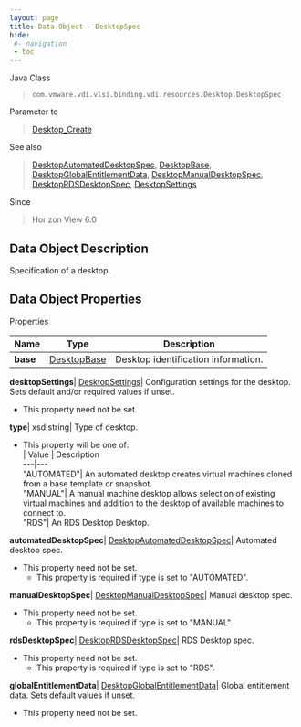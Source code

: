 ```yaml
---
layout: page
title: Data Object - DesktopSpec
hide:
 #- navigation
 - toc
---
```






Java Class  
> `com.vmware.vdi.vlsi.binding.vdi.resources.Desktop.DesktopSpec`

Parameter to  
> [Desktop_Create](vdi.resources.Desktop.md#create)

See also  
> [DesktopAutomatedDesktopSpec](vdi.resources.Desktop.AutomatedDesktopSpec.md), [DesktopBase](vdi.resources.Desktop.DesktopBase.md), [DesktopGlobalEntitlementData](vdi.resources.Desktop.GlobalEntitlementData.md), [DesktopManualDesktopSpec](vdi.resources.Desktop.ManualDesktopSpec.md), [DesktopRDSDesktopSpec](vdi.resources.Desktop.RDSDesktopSpec.md), [DesktopSettings](vdi.resources.Desktop.DesktopSettings.md)

Since  
> Horizon View 6.0


## Data Object Description 

Specification of a desktop. 

## Data Object Properties

Properties

Name |  Type |  Description   
---|---|---  
**base**| [DesktopBase](vdi.resources.Desktop.DesktopBase.md)|  Desktop identification information.   
  
**desktopSettings**| [DesktopSettings](vdi.resources.Desktop.DesktopSettings.md)|  Configuration settings for the desktop. Sets default and/or required values if unset.   


* This property need not be set.

  
**type**|  xsd:string|  Type of desktop.   


  * This property will be one of:  
|  Value |  Description   
---|---  
"AUTOMATED"| An automated desktop creates virtual machines cloned from a base template or snapshot.  
"MANUAL"| A manual machine desktop allows selection of existing virtual machines and addition to the desktop of available machines to connect to.  
"RDS"| An RDS Desktop Desktop.  

  
**automatedDesktopSpec**| [DesktopAutomatedDesktopSpec](vdi.resources.Desktop.AutomatedDesktopSpec.md)|  Automated desktop spec.   


* This property need not be set.
  * This property is required if type is set to "AUTOMATED".

  
**manualDesktopSpec**| [DesktopManualDesktopSpec](vdi.resources.Desktop.ManualDesktopSpec.md)|  Manual desktop spec.   


* This property need not be set.
  * This property is required if type is set to "MANUAL".

  
**rdsDesktopSpec**| [DesktopRDSDesktopSpec](vdi.resources.Desktop.RDSDesktopSpec.md)|  RDS Desktop spec.   


* This property need not be set.
  * This property is required if type is set to "RDS".

  
**globalEntitlementData**| [DesktopGlobalEntitlementData](vdi.resources.Desktop.GlobalEntitlementData.md)|  Global entitlement data. Sets default values if unset.   


* This property need not be set.

  
  
  
 
  
  
